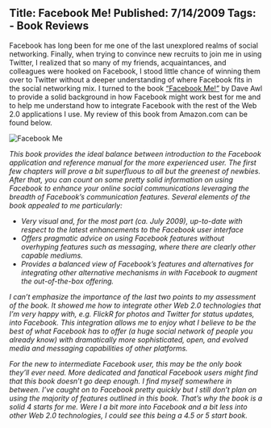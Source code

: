 Title: Facebook Me!
Published: 7/14/2009
Tags:
    - Book Reviews
---
Facebook has long been for me one of the last unexplored realms of social networking. Finally, when trying to convince new recruits to join me in using Twitter, I realized that so many of my friends, acquaintances, and colleagues were hooked on Facebook, I stood little chance of winning them over to Twitter without a deeper understanding of where Facebook fits in the social networking mix. I turned to the book [“Facebook Me!”](https://www.amazon.com/gp/product/032159195X/) by Dave Awl to provide a solid background in how Facebook might work best for me and to help me understand how to integrate Facebook with the rest of the Web 2.0 applications I use. My review of this book from Amazon.com can be found below.

![Facebook Me](http://s3.beckshome.com/20090714-Facebook-Me.jpg)

<i>This book provides the ideal balance between introduction to the Facebook application and reference manual for the more experienced user. The first few chapters will prove a bit superfluous to all but the greenest of newbies. After that, you can count on some pretty solid information on using Facebook to enhance your online social communications leveraging the breadth of Facebook’s communication features. Several elements of the book appealed to me particularly:

* Very visual and, for the most part (ca. July 2009), up-to-date with respect to the latest enhancements to the Facebook user interface
* Offers pragmatic advice on using Facebook features without overhyping features such as messaging, where there are clearly other capable mediums.
* Provides a balanced view of Facebook’s features and alternatives for integrating other alternative mechanisms in with Facebook to augment the out-of-the-box offering.

I can’t emphasize the importance of the last two points to my assessment of the book. It showed me how to integrate other Web 2.0 technologies that I’m very happy with, e.g. FlickR for photos and Twitter for status updates, into Facebook. This integration allows me to enjoy what I believe to be the best of what Facebook has to offer (a huge social network of people you already know) with dramatically more sophisticated, open, and evolved media and messaging capabilities of other platforms.

For the new to intermediate Facebook user, this may be the only book they’ll ever need. More dedicated and fanatical Facebook users might find that this book doesn’t go deep enough. I find myself somewhere in between. I’ve caught on to Facebook pretty quickly but I still don’t plan on using the majority of features outlined in this book. That’s why the book is a solid 4 starts for me. Were I a bit more into Facebook and a bit less into other Web 2.0 technologies, I could see this being a 4.5 or 5 start book.</i>